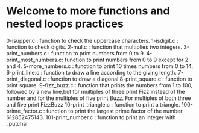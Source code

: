 # Welcome to more functions and nested loops practices
0-isupper.c : function to check the uppercase characters.
1-isdigit.c : function to check digits.
2-mul.c : function that multiplies two integers.
3-print_numbers.c : function to print numbers from 0 to 9.
4-print_most_numbers.c: function to print numbers from 0 to 9 except for 2 and 4.
5-more_numbers.c : function to print 10 times numbers from 0 to 14.
6-print_line.c : function to draw a line according to the giving length.
7-print_diagonal.c : function to draw a diagonal
8-print_square.c : function to print square.
9-fizz_buzz.c : function that prints the numbers from 1 to 100, followed by a new line,but for multiples of three print Fizz instead of the number and for the multiples of five print Buzz. For multiples of both three and five print FizzBuzz
10-print_triangle.c : function to print a triangle.
100-prime_factor.c : function to print the largest prime factor of the number 612852475143.
101-print_number.c : function to print an integer with _putchar

